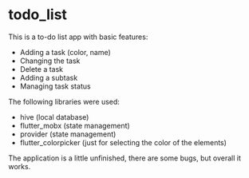 # todo_list

This is a to-do list app with basic features:
- Adding a task (color, name)
- Changing the task
- Delete a task
- Adding a subtask
- Managing task status

The following libraries were used:
- hive (local database)
- flutter_mobx (state management)
- provider (state management)
- flutter_colorpicker (just for selecting the color of the elements) 

The application is a little unfinished, there are some bugs, but overall it works.
